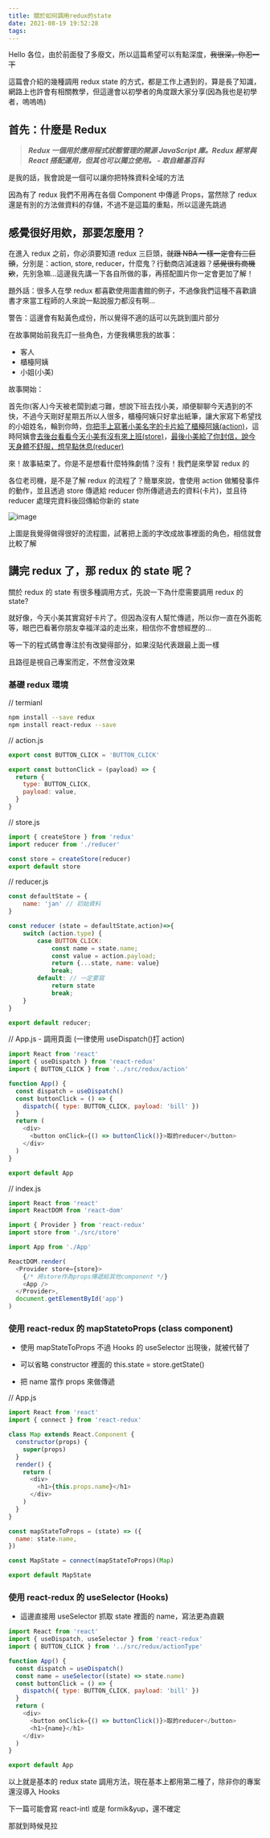 ```yaml
---
title: 關於如何調用redux的state
date: 2021-08-19 19:52:28
tags:
---
```


Hello 各位，由於前面發了多廢文，所以這篇希望可以有點深度，<del>我很深，你忍一下</del>

這篇會介紹的幾種調用 redux state 的方式，都是工作上遇到的，算是長了知識，網路上也許會有相關教學，但這邊會以初學者的角度跟大家分享(因為我也是初學者，嗚嗚嗚)

## 首先：什麼是 Redux

> **_Redux 一個用於應用程式狀態管理的開源 JavaScript 庫。Redux 經常與 React 搭配運用，但其也可以獨立使用。 - 取自維基百科_**

是我的話，我會說是一個可以讓你把特殊資料全域的方法

因為有了 redux 我們不用再在各個 Component 中傳遞 Props，當然除了 redux 還是有別的方法做資料的存儲，不過不是這篇的重點，所以這邊先跳過

## 感覺很好用欸，那要怎麼用？

在進入 redux 之前，你必須要知道 redux 三巨頭，<del>就跟 NBA 一樣一定會有三巨頭</del>，分別是：action, store, reducer，什麼鬼？行動商店減速器？<del>感覺很有商機欸</del>，先別急嘛...這邊我先講一下各自所做的事，再搭配圖片你一定會更加了解！

題外話：很多人在學 redux 都喜歡使用圖書館的例子，不過像我們這種不喜歡讀書才來當工程師的人來說一點說服力都沒有啊...

警告：這邊會有點黃色成份，所以覺得不適的話可以先跳到圖片部分

在故事開始前我先訂一些角色，方便我構思我的故事：

- 客人
- 櫃檯阿姨
- 小姐(小美)

故事開始：

首先你(客人)今天被老闆到處刁難，想說下班去找小美，順便聊聊今天遇到的不快，不過今天剛好星期五所以人很多，櫃檯阿姨只好拿出紙筆，讓大家寫下希望找的小姐姓名，輪到你時，<u>你把手上寫著小美名字的卡片給了櫃檯阿姨(action)</u>，這時阿姨會<u>去後台看看今天小美有沒有來上班(store)</u>，<u>最後小美給了你封信，說今天身體不舒服，想早點休息(reducer)</u>

來！故事結束了。你是不是想看什麼特殊劇情？沒有！我們是來學習 redux 的

各位老司機，是不是了解 redux 的流程了？簡單來說，會使用 action 做觸發事件的動作，並且透過 store 傳遞給 reducer 你所傳遞過去的資料(卡片)，並且待 reducer 處理完資料後回傳給你新的 state

![image](https://miro.medium.com/max/1400/0*3hs469HtpO172mmc.png)

上圖是我覺得做得很好的流程圖，試著把上面的字改成故事裡面的角色，相信就會比較了解

## 講完 redux 了，那 redux 的 state 呢？

關於 redux 的 state 有很多種調用方式，先說一下為什麼需要調用 redux 的 state?

就好像，今天小美其實寫好卡片了。但因為沒有人幫忙傳遞，所以你一直在外面乾等，眼巴巴看著你朋友幸福洋溢的走出來，相信你不會想經歷的...

等一下的程式碼會專注於有改變得部分，如果沒貼代表跟最上面一樣

且路徑是視自己專案而定，不然會沒效果

### 基礎 redux 環境

// termianl

```bash
npm install --save redux
npm install react-redux --save
```

// action.js

```js
export const BUTTON_CLICK = 'BUTTON_CLICK'

export const buttonClick = (payload) => {
  return {
    type: BUTTON_CLICK,
    payload: value,
  }
}
```

// store.js

```js
import { createStore } from 'redux'
import reducer from './reducer'

const store = createStore(reducer)
export default store
```

// reducer.js

```js
const defaultState = {
    name: 'jan' // 初始資料
}

const reducer (state = defaultState,action)=>{
    switch (action.type) {
        case BUTTON_CLICK:
            const name = state.name;
            const value = action.payload;
            return {...state, name: value}
            break;
        default: // 一定要寫
            return state
            break;
    }
}

export default reducer;

```

// App.js - 調用頁面 (一律使用 useDispatch()打 action)

```js
import React from 'react'
import { useDispatch } from 'react-redux'
import { BUTTON_CLICK } from '../src/redux/action'

function App() {
  const dispatch = useDispatch()
  const buttonClick = () => {
    dispatch({ type: BUTTON_CLICK, payload: 'bill' })
  }
  return (
    <div>
      <button onClick={() => buttonClick()}>取的reducer</button>
    </div>
  )
}

export default App
```

// index.js

```js
import React from 'react'
import ReactDOM from 'react-dom'

import { Provider } from 'react-redux'
import store from './src/store'

import App from './App'

ReactDOM.render(
  <Provider store={store}>
    {/* 將store作為props傳遞給其他component */}
    <App />
  </Provider>,
  document.getElementById('app')
)
```

### 使用 react-redux 的 mapStatetoProps (class component)

- 使用 mapStateToProps 不過 Hooks 的 useSelector 出現後，就被代替了

- 可以省略 constructor 裡面的 this.state = store.getState()

- 把 name 當作 props 來做傳遞

// App.js

```js
import React from 'react'
import { connect } from 'react-redux'

class Map extends React.Component {
  constructor(props) {
    super(props)
  }
  render() {
    return (
      <div>
        <h1>{this.props.name}</h1>
      </div>
    )
  }
}

const mapStateToProps = (state) => ({
  name: state.name,
})

const MapState = connect(mapStateToProps)(Map)

export default MapState
```

### 使用 react-redux 的 useSelector (Hooks)

- 這邊直接用 useSelector 抓取 state 裡面的 name，寫法更為直觀

```js
import React from 'react'
import { useDispatch, useSelector } from 'react-redux'
import { BUTTON_CLICK } from '../src/redux/actionType'

function App() {
  const dispatch = useDispatch()
  const name = useSelector((state) => state.name)
  const buttonClick = () => {
    dispatch({ type: BUTTON_CLICK, payload: 'bill' })
  }
  return (
    <div>
      <button onClick={() => buttonClick()}>取的reducer</button>
      <h1>{name}</h1>
    </div>
  )
}

export default App
```

以上就是基本的 redux state 調用方法，現在基本上都用第二種了，除非你的專案還沒導入 Hooks

下一篇可能會寫 react-intl 或是 formik&yup，還不確定

那就到時候見拉
